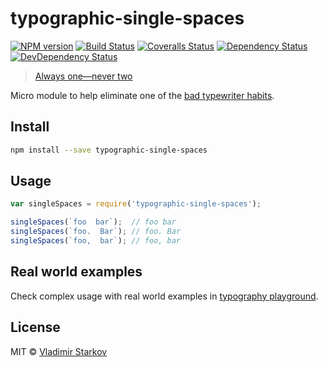 # typographic-single-spaces

[![NPM version][npm-image]][npm-url]
[![Build Status][travis-image]][travis-url]
[![Coveralls Status][coveralls-image]][coveralls-url]
[![Dependency Status][depstat-image]][depstat-url]
[![DevDependency Status][depstat-dev-image]][depstat-dev-url]

> [Always one—never two][rtfm]

Micro module to help eliminate one of the [bad typewriter habits][habits].


## Install

```sh
npm install --save typographic-single-spaces
```


## Usage

```js
var singleSpaces = require('typographic-single-spaces');

singleSpaces(`foo  bar`);  // foo bar
singleSpaces(`foo.  Bar`); // foo. Bar
singleSpaces(`foo,  bar`); // foo, bar
```


## Real world examples

Check complex usage with real world examples in [typography playground][playground].

[playground]: https://github.com/matmuchrapna/typographic-playground


## License

MIT © [Vladimir Starkov](http://vstarkov.com/)

[rtfm]: http://practicaltypography.com/one-space-between-sentences.html
[habits]: http://practicaltypography.com/typewriter-habits.html

[npm-url]: https://npmjs.org/package/typographic-single-spaces
[npm-image]: http://img.shields.io/npm/v/typographic-single-spaces.svg

[travis-url]: https://travis-ci.org/matmuchrapna/typographic-single-spaces
[travis-image]: http://img.shields.io/travis/matmuchrapna/typographic-single-spaces.svg

[coveralls-url]: https://coveralls.io/r/matmuchrapna/typographic-single-spaces
[coveralls-image]: http://img.shields.io/coveralls/matmuchrapna/typographic-single-spaces.svg

[depstat-url]: https://david-dm.org/matmuchrapna/typographic-single-spaces
[depstat-image]: https://david-dm.org/matmuchrapna/typographic-single-spaces.svg

[depstat-dev-url]: https://david-dm.org/matmuchrapna/typographic-single-spaces
[depstat-dev-image]: https://david-dm.org/matmuchrapna/typographic-single-spaces/dev-status.svg
